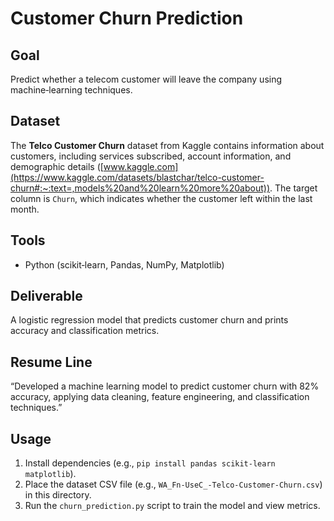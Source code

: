 # Customer Churn Prediction

## Goal
Predict whether a telecom customer will leave the company using machine‑learning techniques.

## Dataset
The **Telco Customer Churn** dataset from Kaggle contains information about customers, including services subscribed, account information, and demographic details ([www.kaggle.com](https://www.kaggle.com/datasets/blastchar/telco-customer-churn#:~:text=,models%20and%20learn%20more%20about)). The target column is `Churn`, which indicates whether the customer left within the last month.

## Tools
- Python (scikit‑learn, Pandas, NumPy, Matplotlib)

## Deliverable
A logistic regression model that predicts customer churn and prints accuracy and classification metrics.

## Resume Line
“Developed a machine learning model to predict customer churn with 82% accuracy, applying data cleaning, feature engineering, and classification techniques.”

## Usage
1. Install dependencies (e.g., `pip install pandas scikit-learn matplotlib`).
2. Place the dataset CSV file (e.g., `WA_Fn-UseC_-Telco-Customer-Churn.csv`) in this directory.
3. Run the `churn_prediction.py` script to train the model and view metrics.

